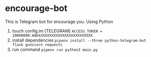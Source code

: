 # encourage-bot
This is Telegram bot for encourage you. Using Python
1. touch config.ini
[TELEGRAM]
```ACCESS_TOKEN = 10000000:AAEkXXXXXXXXXXXXXXXXXXXXXXXX```
2. install dependencies
```pipenv install --three python-telegram-bot flask gunicorn requests```
3. run command
```pipenv run python3 main.py```
